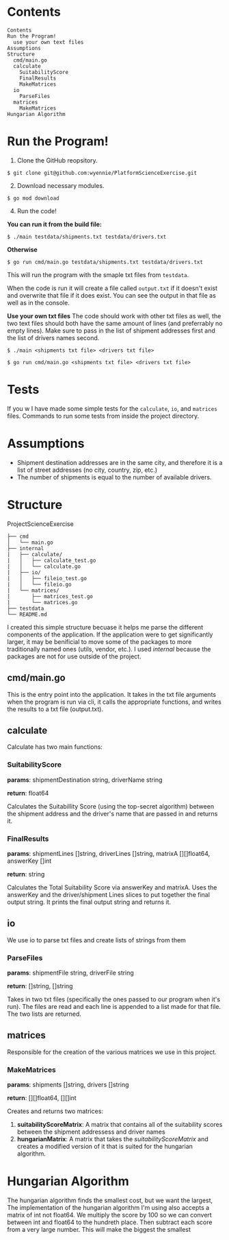 # Contents
```
Contents
Run the Program!
  use your own text files
Assumptions
Structure
  cmd/main.go
  calculate
    SuitabilityScore
    FinalResults
    MakeMatrices
  io
    ParseFiles
  matrices
    MakeMatrices
Hungarian Algorithm
```

# Run the Program!
1. Clone the GitHub reopsitory.
```
$ git clone git@github.com:wyennie/PlatformScienceExercise.git
```

2. Download necessary modules.
```
$ go mod download
```
4. Run the code!

**You can run it from the build file:**
```
$ ./main testdata/shipments.txt testdata/drivers.txt
```

**Otherwise**
```
$ go run cmd/main.go testdata/shipments.txt testdata/drivers.txt
```

This will run the program with the smaple txt files from `testdata`.

When the code is run it will create a file called `output.txt` if it doesn't
exist and overwrite that file if it does exist. You can see the output in that
file as well as in the console.

**Use your own txt files**
The code should work with other txt files as well, the two text files should
both have the same amount of lines (and preferrably no empty lines). 
Make sure to pass in the list of shipment addresses first and the list of
drivers names second.
```
$ ./main <shipments txt file> <drivers txt file>
```
```
$ go run cmd/main.go <shipments txt file> <drivers txt file>
```

# Tests
If you w
I have made some simple tests for the `calculate`, `io`, and `matrices` files.
Commands to run some tests from inside the project directory.

# Assumptions
- Shipment destination addresses are in the same city, and therefore it is a 
  list of street addresses (no city, country, zip, etc.)
- The number of shipments is equal to the number of available drivers.

# Structure
ProjectScienceExercise
```
├── cmd
│   └── main.go
├── internal
|   ├── calculate/
|   │   ├── calculate_test.go
|   │   └── calculate.go
|   ├── io/
|   │   ├── fileio_test.go
|   │   └── fileio.go
|   └── matrices/
|       ├── matrices_test.go
|       └── matrices.go
├── testdata
└── README.md
```
I created this simple structure becuase it helps me parse the different 
components of the application. If the application were to get significantly
larger, it may be benificial to move some of the packages to more traditionally
named ones (utils, vendor, etc.). I used *internal* because the packages are not
for use outside of the project.

## cmd/main.go
This is the entry point into the application. It takes in the txt file arguments
when the program is run via cli, it calls the appropriate functions, and writes
the results to a txt file (output.txt).

## calculate
Calculate has two main functions:

### SuitabilityScore

**params**: shipmentDestination string, driverName string

**return**: float64

Calculates the Suitabillity Score (using the top-secret algorithm) between
the shipment address and the driver's name that are passed in and returns it.

### FinalResults

**params**: shipmentLines []string, driverLines []string, matrixA [][]float64, answerKey []int

**return**: string

Calculates the Total Suitability Score via answerKey and matrixA. Uses the
answerKey and the driver/shipment Lines slices to put together the final output
string. It prints the final output string and returns it.

## io
We use io to parse txt files and create lists of strings from them

### ParseFiles

**params**: shipmentFile string, driverFile string

**return**: []string, []string


Takes in two txt files (specifically the ones passed to our program when it's
run). The files are read and each line is appended to a list made for that file.
The two lists are returned.

## matrices
Responsible for the creation of the various matrices we use in this project.

### MakeMatrices

**params**: shipments []string, drivers []string

**return**: [][]float64, [][]int

Creates and returns two matrices:
  1. **suitabilityScoreMatrix**: A matrix that contains all of the suitability 
    scores between the shipment addressess and driver names
  2. **hungarianMatrix**: A matrix that takes the *suitabilityScoreMatrix* and
    creates a modified version of it that is suited for the hungarian algorithm.

# Hungarian Algorithm
The hungarian algorithm finds the smallest cost, but we want the largest,
The implementation of the hungarian algorithm I'm using also accepts a
matrix of int not float64. We multiply the score by 100 so we can convert
between int and float64 to the hundreth place. Then subtract each score from
a very large number. This will make the biggest the smallest 